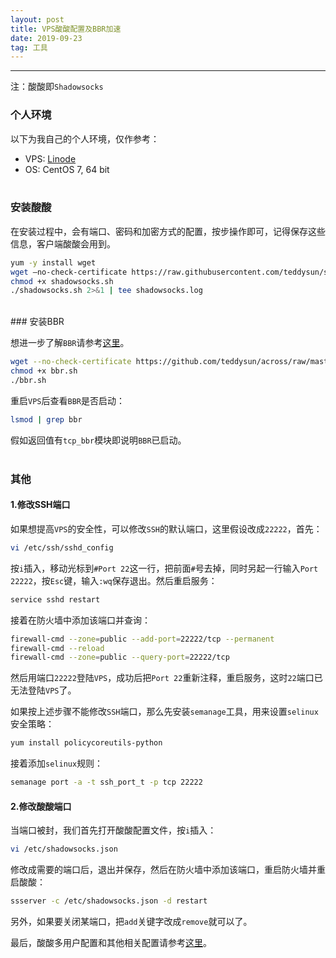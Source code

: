 ```yaml
---
layout: post
title: VPS酸酸配置及BBR加速
date: 2019-09-23
tag: 工具
---
```


---
>
注：酸酸即`Shadowsocks`


### 个人环境

<!-- <style type="text/css">
.tg  {border-collapse:collapse;border-spacing:0;border-color:#ccc;}
.tg td{font-family:Arial, sans-serif;font-size:14px;padding:10px 5px;border-style:solid;border-width:1px;overflow:hidden;word-break:normal;border-color:#ccc;color:#333;background-color:#fff;}
.tg th{font-family:Arial, sans-serif;font-size:14px;font-weight:normal;padding:10px 5px;border-style:solid;border-width:1px;overflow:hidden;word-break:normal;border-color:#ccc;color:#333;background-color:#f0f0f0;}
.tg .tg-n2ye{background-color:#efefef;color:#333333;border-color:inherit;text-align:center;vertical-align:top}
.tg .tg-ohd8{background-color:#f5f5f5;color:#333333;border-color:inherit;text-align:center;vertical-align:top}
</style>
<table class="tg">
  <tr>
    <th class="tg-n2ye">VPS</th>
    <th class="tg-n2ye">OS</th>
  </tr>
  <tr>
    <td class="tg-ohd8">Linode</td>
    <td class="tg-ohd8">CentOS 7</td>
  </tr>
</table> -->
以下为我自己的个人环境，仅作参考：
* VPS:  [Linode](https://manager.linode.com/)
* OS:   CentOS 7, 64 bit
<br><br>

### 安装酸酸

在安装过程中，会有端口、密码和加密方式的配置，按步操作即可，记得保存这些信息，客户端酸酸会用到。

```bash
yum -y install wget
wget –no-check-certificate https://raw.githubusercontent.com/teddysun/shadowsocks_install/master/shadowsocks.sh
chmod +x shadowsocks.sh
./shadowsocks.sh 2>&1 | tee shadowsocks.log
```
<br>
### 安装BBR

想进一步了解`BBR`请参考[这里](https://github.com/google/bbr)。

```bash
wget --no-check-certificate https://github.com/teddysun/across/raw/master/bbr.sh
chmod +x bbr.sh
./bbr.sh
```

重启`VPS`后查看`BBR`是否启动：


```bash
lsmod | grep bbr
```

假如返回值有`tcp_bbr`模块即说明`BBR`已启动。  
<br>

### 其他

#### 1.修改SSH端口  

如果想提高`VPS`的安全性，可以修改`SSH`的默认端口，这里假设改成`22222`，首先：

```bash
vi /etc/ssh/sshd_config
```

按`i`插入，移动光标到`#Port 22`这一行，把前面`#`号去掉，同时另起一行输入`Port 22222`，按`Esc`键，输入`:wq`保存退出。然后重启服务：

```bash
service sshd restart
```

接着在防火墙中添加该端口并查询：

```bash
firewall-cmd --zone=public --add-port=22222/tcp --permanent
firewall-cmd --reload
firewall-cmd --zone=public --query-port=22222/tcp
```

然后用端口`22222`登陆`VPS`，成功后把`Port 22`重新注释，重启服务，这时`22`端口已无法登陆`VPS`了。

如果按上述步骤不能修改`SSH`端口，那么先安装`semanage`工具，用来设置`selinux`安全策略：

```bash
yum install policycoreutils-python
```

接着添加`selinux`规则：

```bash
semanage port -a -t ssh_port_t -p tcp 22222
```

#### 2.修改酸酸端口

当端口被封，我们首先打开酸酸配置文件，按`i`插入：

```bash
vi /etc/shadowsocks.json
```

修改成需要的端口后，退出并保存，然后在防火墙中添加该端口，重启防火墙并重启酸酸：

```bash
ssserver -c /etc/shadowsocks.json -d restart
```

另外，如果要关闭某端口，把`add`关键字改成`remove`就可以了。  

最后，酸酸多用户配置和其他相关配置请参考[这里](https://blog.huihut.com/2016/12/03/BandwagonShadowsocksServer/)。

<br>